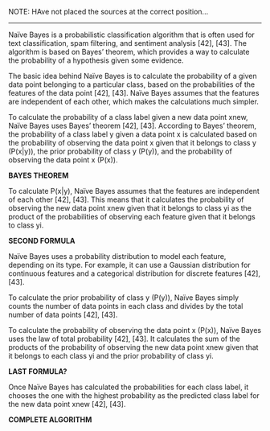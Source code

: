 NOTE: HAve not placed the sources at the correct position...

---

Naïve Bayes is a probabilistic classification algorithm that is often used for text classification, spam filtering, and sentiment analysis [42], [43]. The algorithm is based on Bayes’ theorem, which provides a way to calculate the probability of a hypothesis given some evidence.

The basic idea behind Naïve Bayes is to calculate the probability of a given data point belonging to a particular class, based on the probabilities of the features of the data point [42], [43]. Naïve Bayes assumes that the features are independent of each other, which makes the calculations much simpler.

To calculate the probability of a class label given a new data point xnew, Naïve Bayes uses Bayes’ theorem [42], [43]. According to Bayes’ theorem, the probability of a class label y given a data point x is calculated based on the probability of observing the data point x given that it belongs to class y (P(x|y)), the prior probability of class y (P(y)), and the probability of observing the data point x (P(x)).

**BAYES THEOREM**

To calculate P(x|y), Naïve Bayes assumes that the features are independent of each other [42], [43]. This means that it calculates the probability of observing the new data point xnew given that it belongs to class yi as the product of the probabilities of observing each feature given that it belongs to class yi.

**SECOND FORMULA**

Naïve Bayes uses a probability distribution to model each feature, depending on its type. For example, it can use a Gaussian distribution for continuous features and a categorical distribution for discrete features [42], [43].

To calculate the prior probability of class y (P(y)), Naïve Bayes simply counts the number of data points in each class and divides by the total number of data points [42], [43].

To calculate the probability of observing the data point x (P(x)), Naïve Bayes uses the law of total probability [42], [43]. It calculates the sum of the products of the probability of observing the new data point xnew given that it belongs to each class yi and the prior probability of class yi.

**LAST FORMULA?**

Once Naïve Bayes has calculated the probabilities for each class label, it chooses the one with the highest probability as the predicted class label for the new data point xnew [42], [43].

**COMPLETE ALGORITHM**
